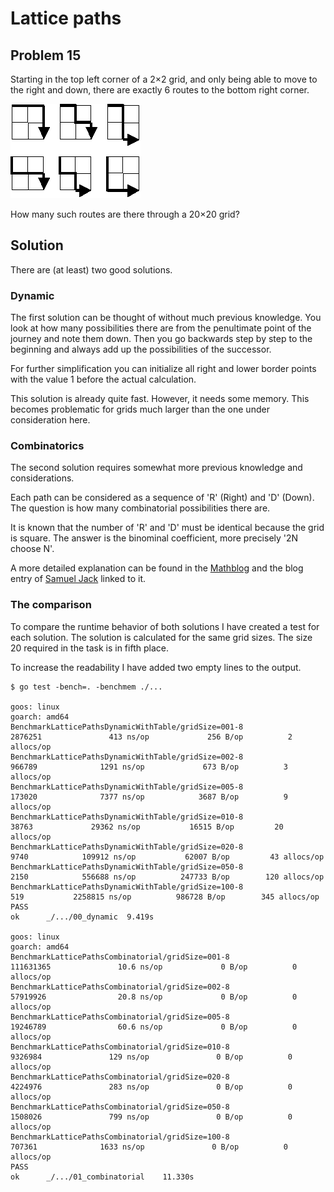 # Lattice paths

## Problem 15

Starting in the top left corner of a 2×2 grid, and only being able to move to the right and down, there are exactly 6 routes to the bottom right corner.

![Sample](p015.png)

How many such routes are there through a 20×20 grid?

## Solution

There are (at least) two good solutions.

### Dynamic

The first solution can be thought of without much previous knowledge. You look at how many possibilities there are from the penultimate point of the journey and note them down. Then you go backwards step by step to the beginning and always add up the possibilities of the successor.

For further simplification you can initialize all right and lower border points with the value 1 before the actual calculation.

This solution is already quite fast. However, it needs some memory. This becomes problematic for grids much larger than the one under consideration here.

### Combinatorics

The second solution requires somewhat more previous knowledge and considerations.

Each path can be considered as a sequence of 'R' (Right) and 'D' (Down). The question is how many combinatorial possibilities there are.

It is known that the number of 'R' and 'D' must be identical because the grid is square. The answer is the binominal coefficient, more precisely '2N choose N'.

A more detailed explanation can be found in the [Mathblog]((https://www.mathblog.dk/project-euler-15/)) and the blog entry of [Samuel Jack](http://blog.functionalfun.net/2008/07/project-euler-problem-15-city-grids-and.html) linked to it.

### The comparison

To compare the runtime behavior of both solutions I have created a test for each solution. The solution is calculated for the same grid sizes. The size 20 required in the task is in fifth place.

To increase the readability I have added two empty lines to the output. 

```console
$ go test -bench=. -benchmem ./...

goos: linux
goarch: amd64
BenchmarkLatticePathsDynamicWithTable/gridSize=001-8             2876251               413 ns/op             256 B/op          2 allocs/op
BenchmarkLatticePathsDynamicWithTable/gridSize=002-8              966789              1291 ns/op             673 B/op          3 allocs/op
BenchmarkLatticePathsDynamicWithTable/gridSize=005-8              173020              7377 ns/op            3687 B/op          9 allocs/op
BenchmarkLatticePathsDynamicWithTable/gridSize=010-8               38763             29362 ns/op           16515 B/op         20 allocs/op
BenchmarkLatticePathsDynamicWithTable/gridSize=020-8                9740            109912 ns/op           62007 B/op         43 allocs/op
BenchmarkLatticePathsDynamicWithTable/gridSize=050-8                2150            556688 ns/op          247733 B/op        120 allocs/op
BenchmarkLatticePathsDynamicWithTable/gridSize=100-8                 519           2258815 ns/op          986728 B/op        345 allocs/op
PASS
ok      _/.../00_dynamic  9.419s

goos: linux
goarch: amd64
BenchmarkLatticePathsCombinatorial/gridSize=001-8               111631365               10.6 ns/op             0 B/op          0 allocs/op
BenchmarkLatticePathsCombinatorial/gridSize=002-8               57919926                20.8 ns/op             0 B/op          0 allocs/op
BenchmarkLatticePathsCombinatorial/gridSize=005-8               19246789                60.6 ns/op             0 B/op          0 allocs/op
BenchmarkLatticePathsCombinatorial/gridSize=010-8                9326984               129 ns/op               0 B/op          0 allocs/op
BenchmarkLatticePathsCombinatorial/gridSize=020-8                4224976               283 ns/op               0 B/op          0 allocs/op
BenchmarkLatticePathsCombinatorial/gridSize=050-8                1508026               799 ns/op               0 B/op          0 allocs/op
BenchmarkLatticePathsCombinatorial/gridSize=100-8                 707361              1633 ns/op               0 B/op          0 allocs/op
PASS
ok      _/.../01_combinatorial    11.330s
```
